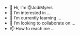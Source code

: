- 👋 Hi, I’m @JodiMyers
- 👀 I’m interested in ...
- 🌱 I’m currently learning ...
- 💞️ I’m looking to collaborate on ...
- 📫 How to reach me ...

<!---
JodiMyers/JodiMyers is a ✨ special ✨ repository because its `README.md` (this file) appears on your GitHub profile.
You can click the Preview link to take a look at your changes.
--->
